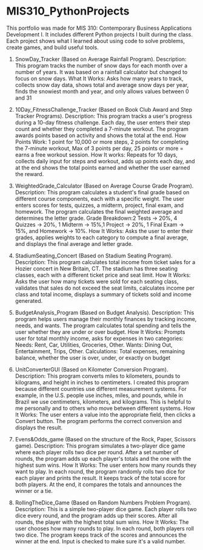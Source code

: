 # MIS310_PythonProjects
This portfolio was made for MIS 310: Contemporary Business Applications Development I. It includes different Python projects I built during the class. Each project shows what I learned about using code to solve problems, create games, and build useful tools.

1. SnowDay_Tracker (Based on Average Rainfall Program). Description: This program tracks the number of snow days for each month over a number of years. It was based on a rainfall calculator but changed to focus on snow days. What It Works: Asks how many years to track, collects snow day data, shows total and average snow days per year, finds the snowiest month and year, and only allows values between 0 and 31

2. 10Day_FitnessChallenge_Tracker (Based on Book Club Award and Step Tracker Programs). Description: This program tracks a user's progress during a 10-day fitness challenge. Each day, the user enters their step count and whether they completed a 7-minute workout. The program awards points based on activity and shows the total at the end. How Points Work: 1 point for 10,000 or more steps, 2 points for completing the 7-minute workout, Max of 3 points per day, 25 points or more = earns a free workout session.  How It works: Repeats for 10 days, collects daily input for steps and workout, adds up points each day, and at the end shows the total points earned and whether the user earned the reward.

3. WeightedGrade_Calculator (Based on Average Course Grade Program). Description: This program calculates a student's final grade based on different course components, each with a specific weight. The user enters scores for tests, quizzes, a midterm, project, final exam, and homework. The program calculates the final weighted average and determines the letter grade. Grade Breakdown:2 Tests → 20%, 4 Quizzes → 20%, 1 Midterm → 15%,1 Project → 20%, 1 Final Exam → 15%, and Homework → 10%. How It Works: Asks the user to enter their grades, applies weights to each category to compute a final average, and displays the final average and letter grade.

4. StadiumSeating_Concert (Based on Stadium Seating Program). Description: This program calculates total income from ticket sales for a Hozier concert in New Britain, CT. The stadium has three seating classes, each with a different ticket price and seat limit. How It Works: Asks the user how many tickets were sold for each seating class, validates that sales do not exceed the seat limits, calculates income per class and total income, displays a summary of tickets sold and income generated.

5. BudgetAnalysis_Program (Based on Budget Analysis). Description: This program helps users manage their monthly finances by tracking income, needs, and wants. The program calculates total spending and tells the user whether they are under or over budget. How It Works: Prompts user for total monthly income, asks for expenses in two categories: Needs: Rent, Car, Utilities, Groceries, Other. Wants: Dining Out, Entertainment, Trips, Other.  Calculations: Total expenses, remaining balance, whether the user is over, under, or exactly on budget

6. UnitConverterGUI (Based on Kilometer Conversion Program). Description: This program converts miles to kilometers, pounds to kilograms, and height in inches to centimeters. I created this program because different countries use different measurement systems. For example, in the U.S. people use inches, miles, and pounds, while in Brazil we use centimeters, kilometers, and kilograms. This is helpful to me personally and to others who move between different systems. How It Works: The user enters a value into the appropriate field, then clicks a Convert button. The program performs the correct conversion and displays the result.

7. Evens&Odds_game (Based on the structure of the Rock, Paper, Scissors game). Description: This program simulates a two-player dice game where each player rolls two dice per round. After a set number of rounds, the program adds up each player's totals and the one with the highest sum wins. How It Works: The user enters how many rounds they want to play. In each round, the program randomly rolls two dice for each player and prints the result. It keeps track of the total score for both players. At the end, it compares the totals and announces the winner or a tie.

8. RollingTheDice_Game (Based on Random Numbers Problem Program).  Description: This is a simple two-player dice game. Each player rolls two dice every round, and the program adds up their scores. After all rounds, the player with the highest total sum wins. How It Works: The user chooses how many rounds to play. In each round, both players roll two dice. The program keeps track of the scores and announces the winner at the end. Input is checked to make sure it's a valid number.
